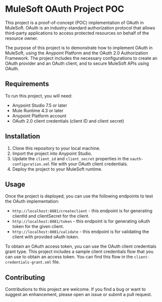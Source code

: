 # MuleSoft OAuth Project POC

This project is a proof-of-concept (POC) implementation of OAuth in MuleSoft. OAuth is an industry-standard authorization protocol that allows third-party applications to access protected resources on behalf of the resource owner. 

The purpose of this project is to demonstrate how to implement OAuth in MuleSoft, using the Anypoint Platform and the OAuth 2.0 Authorization Framework. The project includes the necessary configurations to create an OAuth provider and an OAuth client, and to secure MuleSoft APIs using OAuth.

## Requirements

To run this project, you will need:

- Anypoint Studio 7.5 or later
- Mule Runtime 4.3 or later
- Anypoint Platform account
- OAuth 2.0 client credentials (client ID and client secret)

## Installation

1. Clone this repository to your local machine.
2. Import the project into Anypoint Studio.
3. Update the `client_id` and `client_secret` properties in the `oauth-configuration.xml` file with your OAuth client credentials.
4. Deploy the project to your MuleSoft runtime.

## Usage

Once the project is deployed, you can use the following endpoints to test the OAuth implementation:

- `http://localhost:8081/createclient` - this endpoint is for generating clientId and clientSecret for the client.
- `http://localhost:8081/token` - this endpoint is for generating oAuth token for the given client.
- `http://localhost:8081/validate` - this endpoint is for validating the client with provided oAuth token.


To obtain an OAuth access token, you can use the OAuth client credentials grant type. This project includes a sample client credentials flow that you can use to obtain an access token. You can find this flow in the `client-credentials-grant.xml` file.


## Contributing

Contributions to this project are welcome. If you find a bug or want to suggest an enhancement, please open an issue or submit a pull request.


